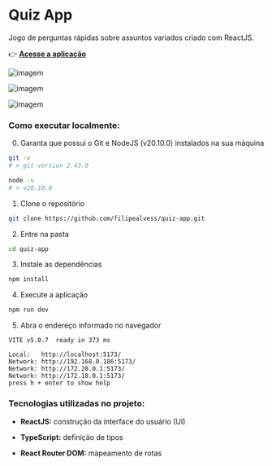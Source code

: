 # Quiz App

Jogo de perguntas rápidas sobre assuntos variados criado com ReactJS.

:point_right: [**Acesse a aplicação**](https://quiz-fs.vercel.app)

![imagem](https://github.com/filipealvess/quiz-app/assets/63798776/230bd1ed-1d04-4242-b59f-ada2795d851d)

![imagem](https://github.com/filipealvess/quiz-app/assets/63798776/cf2ed7c1-ecb1-431a-a07e-e7b675c04e69)

![imagem](https://github.com/filipealvess/quiz-app/assets/63798776/49899d49-d33d-4a5d-9fdb-14076c631d93)

### Como executar localmente:

0. Garanta que possui o Git e NodeJS (v20.10.0) instalados na sua máquina

```bash
git -v
# > git version 2.43.0

node -v
# > v20.10.0
```

1. Clone o repositório

```bash
git clone https://github.com/filipealvess/quiz-app.git
```

2. Entre na pasta

```bash
cd quiz-app
```

3. Instale as dependências

```bash
npm install
```

4. Execute a aplicação

```bash
npm run dev
```

5. Abra o endereço informado no navegador

```
VITE v5.0.7  ready in 373 ms

Local:   http://localhost:5173/
Network: http://192.168.0.186:5173/
Network: http://172.20.0.1:5173/
Network: http://172.18.0.1:5173/
press h + enter to show help
```

### Tecnologias utilizadas no projeto:

- **ReactJS:** construção da interface do usuário (UI)

- **TypeScript:** definição de tipos

- **React Router DOM:** mapeamento de rotas

